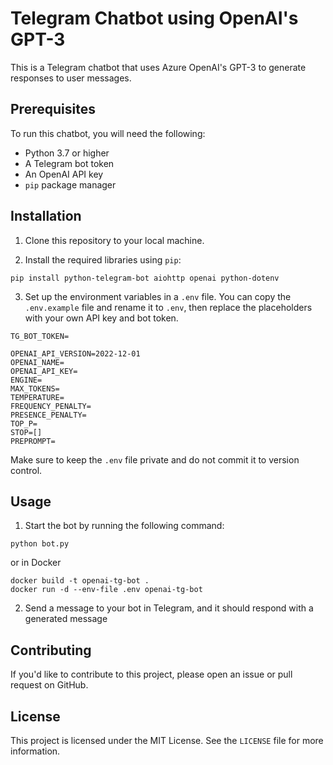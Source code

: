 # Telegram Chatbot using OpenAI's GPT-3

This is a Telegram chatbot that uses Azure OpenAI's GPT-3 to generate responses to user messages.

## Prerequisites

To run this chatbot, you will need the following:

- Python 3.7 or higher
- A Telegram bot token
- An OpenAI API key
- `pip` package manager

## Installation

1. Clone this repository to your local machine.

2. Install the required libraries using `pip`:
```
pip install python-telegram-bot aiohttp openai python-dotenv
```

3. Set up the environment variables in a `.env` file. You can copy the `.env.example` file and rename it to `.env`, then replace the placeholders with your own API key and bot token.

```
TG_BOT_TOKEN=

OPENAI_API_VERSION=2022-12-01
OPENAI_NAME=
OPENAI_API_KEY=
ENGINE=
MAX_TOKENS=
TEMPERATURE=
FREQUENCY_PENALTY=
PRESENCE_PENALTY=
TOP_P=
STOP=[]
PREPROMPT=
```

Make sure to keep the `.env` file private and do not commit it to version control.

## Usage

1. Start the bot by running the following command:
```
python bot.py
```
or in Docker
```
docker build -t openai-tg-bot .
docker run -d --env-file .env openai-tg-bot
```

2. Send a message to your bot in Telegram, and it should respond with a generated message


## Contributing

If you'd like to contribute to this project, please open an issue or pull request on GitHub.

## License

This project is licensed under the MIT License. See the `LICENSE` file for more information.


